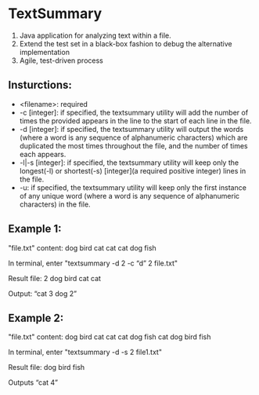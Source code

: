 # TextSummary

1. Java application for analyzing text within a file.
2. Extend the test set in a black-box fashion to debug the alternative implementation
3. Agile, test-driven process

## Insturctions:

* \<filename\>: required
* -c <string>[integer]: if specified, the  textsummary utility will add the number of times the provided <string> appears in the line to the start of each line in the file. 
* -d [integer]: if specified, the textsummary utility will output the words (where a word is any sequence of alphanumeric characters)  which are duplicated the most times throughout the file, and the number of times each appears. 
* -l|-s [integer]: if specified, the textsummary utility will keep only the longest(-l) or shortest(-s) [integer](a required positive integer) lines in the file. 
* -u: if specified, the textsummary utility will keep only the first instance of any unique word (where a word is any sequence of alphanumeric characters) in the file.  

## Example 1:
"file.txt" content:
dog bird cat cat
cat dog fish

In terminal, enter "textsummary -d 2 -c “d” 2 file.txt"

Result file:
2 dog bird cat cat

Output: “cat 3 dog 2”

## Example 2:
"file.txt" content:
dog bird cat cat
cat dog fish cat
dog
bird fish

In terminal, enter "textsummary -d -s 2 file1.txt"

Result file:
dog
bird fish

Outputs “cat 4”

